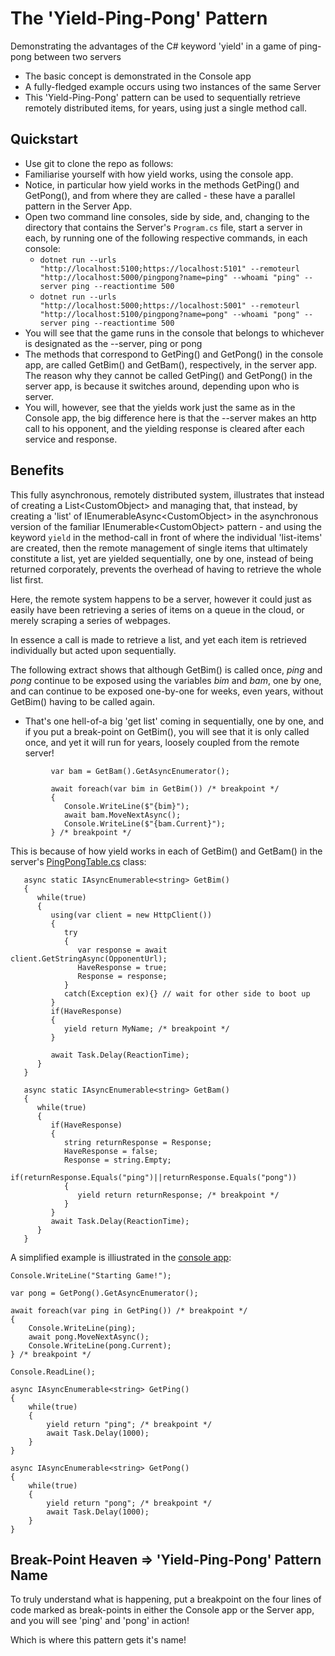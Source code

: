 # The 'Yield-Ping-Pong' Pattern
Demonstrating the advantages of the C# keyword 'yield' in a game of ping-pong between two servers

- The basic concept is demonstrated in the Console app
- A fully-fledged example occurs using two instances of the same Server
- This 'Yield-Ping-Pong' pattern can be used to sequentially retrieve remotely distributed items, for years, using just a single method call.

## Quickstart

- Use git to clone the repo as follows: 
- Familiarise yourself with how yield works, using the console app.
- Notice, in particular how yield works in the methods GetPing() and GetPong(), and from where they are called - these have a parallel pattern in the Server App.
- Open two command line consoles, side by side, and, changing to the directory that contains the Server's ```Program.cs``` file, start a server in each, by running  one of the following respective commands, in each console:
  - ```dotnet run --urls "http://localhost:5100;https://localhost:5101" --remoteurl "http://localhost:5000/pingpong?name=ping" --whoami "ping" --server ping --reactiontime 500```
  - ```dotnet run --urls "http://localhost:5000;https://localhost:5001" --remoteurl "http://localhost:5100/pingpong?name=pong" --whoami "pong" --server ping --reactiontime 500```
- You will see that the game runs in the console that belongs to whichever is designated as the --server, ping or pong
- The methods that correspond to GetPing() and GetPong() in the console app, are called GetBim() and GetBam(), respectively, in the server app. The reason why they cannot be called GetPing() and GetPong() in the server app, is because it switches around, depending upon who is server.
- You will, however, see that the yields work just the same as in the Console app, the big difference here is that the --server makes an http call to his opponent, and the yielding response is cleared after each service and response.

## Benefits

This fully asynchronous, remotely distributed system, illustrates that instead of creating a List&lt;CustomObject&gt; and managing that, that instead, by creating a 'list' of IEnumerableAsync&lt;CustomObject&gt; in the asynchronous version of the familiar IEnumerable&lt;CustomObject&gt; pattern - and using the keyword  ```yield``` in the method-call in front of where the individual 'list-items' are created, then the remote management of single items that ultimately constitute a list, yet are yielded sequentially, one by one, instead of being returned corporately, prevents the overhead of having to retrieve the whole list first.
  
Here, the remote system happens to be a server, however it could just as easily have been retrieving a series of items on a queue in the cloud, or merely scraping a series of webpages.

In essence a call is made to retrieve a list, and yet each item is retrieved individually but acted upon sequentially.

The following extract shows that although GetBim() is called once, _ping_ and _pong_ continue to be exposed using the variables _bim_ and _bam_, one by one, and can continue to be exposed one-by-one for weeks, even years, without GetBim() having to be called again.

- That's one hell-of-a big 'get list' coming in sequentially, one by one, and if you put a break-point on GetBim(), you will see that it is only called once, and yet it will run for years, loosely coupled from the remote server!

```
         var bam = GetBam().GetAsyncEnumerator();
         
         await foreach(var bim in GetBim()) /* breakpoint */
         {
            Console.WriteLine($"{bim}");
            await bam.MoveNextAsync();
            Console.WriteLine($"{bam.Current}");
         } /* breakpoint */
```
  
This is because of how yield works in each of GetBim() and GetBam() in the server's [PingPongTable.cs](https://github.com/YatterOfficial/Yield-Ping-Pong/blob/master/Server/PingPongTable.cs) class:

```
   async static IAsyncEnumerable<string> GetBim()
   {
      while(true)
      {
         using(var client = new HttpClient())
         {
            try
            {
               var response = await client.GetStringAsync(OpponentUrl);
               HaveResponse = true;
               Response = response;
            }
            catch(Exception ex){} // wait for other side to boot up
         }
         if(HaveResponse)
         {
            yield return MyName; /* breakpoint */
         }

         await Task.Delay(ReactionTime);
      }
   }

   async static IAsyncEnumerable<string> GetBam()
   {
      while(true)
      {
         if(HaveResponse)
         {
            string returnResponse = Response;
            HaveResponse = false;
            Response = string.Empty;
            if(returnResponse.Equals("ping")||returnResponse.Equals("pong"))
            {
               yield return returnResponse; /* breakpoint */
            }
         }
         await Task.Delay(ReactionTime);
      }
   }
```

A simplified example is illiustrated in the [console app](https://github.com/YatterOfficial/Yield-Ping-Pong/blob/master/ConsoleApp/Program.cs):

```
Console.WriteLine("Starting Game!");

var pong = GetPong().GetAsyncEnumerator();

await foreach(var ping in GetPing()) /* breakpoint */
{
    Console.WriteLine(ping);
    await pong.MoveNextAsync();
    Console.WriteLine(pong.Current);
} /* breakpoint */

Console.ReadLine();

async IAsyncEnumerable<string> GetPing()
{
    while(true)
    {
        yield return "ping"; /* breakpoint */
        await Task.Delay(1000);
    }
}

async IAsyncEnumerable<string> GetPong()
{
    while(true)
    {
        yield return "pong"; /* breakpoint */
        await Task.Delay(1000);
    }
}
```

## Break-Point Heaven => 'Yield-Ping-Pong' Pattern Name

To truly understand what is happening, put a breakpoint on the four lines of code marked as break-points in either the Console app or the Server app, and you will see 'ping' and 'pong' in action!

Which is where this pattern gets it's name!
